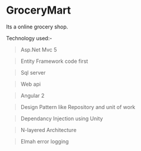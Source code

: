 # GroceryMart
Its a online grocery shop.


Technology used:-
>Asp.Net Mvc 5

>Entity Framework code first

>Sql server

>Web api

>Angular 2

>Design Pattern like Repository and unit of work

>Dependancy Injection using Unity

>N-layered Architecture

>Elmah error logging

